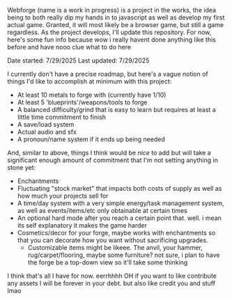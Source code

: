 Webforge (name is a work in progress) is a project in the works, the idea being to both really dip my hands in to javascript as well as develop my first actual game. Granted, it will most likely be a browser game, but still a game regardless. As the project develops, I'll update this repository. For now, here's some fun info because wow i really havent done anything like this before and have nooo clue what to do here 

Date started: 7/29/2025
Last updated: 7/29/2025

I currently don't have a precise roadmap, but here's a vague notion of things I'd like to accomplish at minimum with this project:
- At least 10 metals to forge with (currently have 1/10)
- At least 5 'blueprints'/weapons/tools to forge
- A balanced difficulty/grind that is easy to learn but requires at least a little time commitment to finish
- A save/load system
- Actual audio and sfx
- A pronoun/name system if it ends up being needed

And, similar to above, things I think would be *nice* to add but will take a significant enough amount of commitment that I'm not setting anything in stone yet:
- Enchantments
- Fluctuating "stock market" that impacts both costs of supply as well as how much your projects sell for
- A time/day system with a very simple energy/task management system, as well as events/items/etc only obtainable at certain times
- An optional hard mode after you reach a certain point that. well. i mean its self explanatory it makes the game harder
- Cosmetics/decor for your forge, maybe works with enchantments so that you can decorate how you want without sacrificing upgrades.
  - Customizable items might be likeee. The anvil, your hammer, rug/carpet/flooring, maybe some furniture? not sure, i plan to have the forge be a top-down view so it'll take some thinking
 
I think that's all I have for now. eerrhhhh OH if you want to like contribute any assets I will be forever in your debt. but also like credit you and stuff lmao
